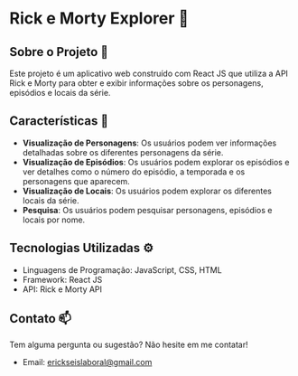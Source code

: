 # Rick e Morty Explorer 👋

## Sobre o Projeto 🚀

Este projeto é um aplicativo web construído com React JS que utiliza a API Rick e Morty para obter e exibir informações sobre os personagens, episódios e locais da série.

## Características 🌟

- **Visualização de Personagens**: Os usuários podem ver informações detalhadas sobre os diferentes personagens da série.
- **Visualização de Episódios**: Os usuários podem explorar os episódios e ver detalhes como o número do episódio, a temporada e os personagens que aparecem.
- **Visualização de Locais**: Os usuários podem explorar os diferentes locais da série.
- **Pesquisa**: Os usuários podem pesquisar personagens, episódios e locais por nome.

## Tecnologias Utilizadas ⚙️

- Linguagens de Programação: JavaScript, CSS, HTML
- Framework: React JS
- API: Rick e Morty API

## Contato 📫

Tem alguma pergunta ou sugestão? Não hesite em me contatar!

- Email: erickseislaboral@gmail.com
